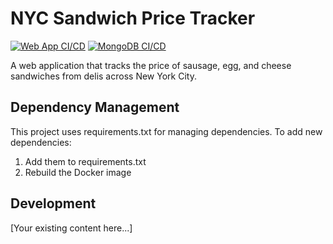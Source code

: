 # NYC Sandwich Price Tracker

[![Web App CI/CD](https://github.com/user/repo/actions/workflows/web-app.yml/badge.svg)](https://github.com/user/repo/actions/workflows/web-app.yml)
[![MongoDB CI/CD](https://github.com/user/repo/actions/workflows/mongodb.yml/badge.svg)](https://github.com/user/repo/actions/workflows/mongodb.yml)

A web application that tracks the price of sausage, egg, and cheese sandwiches from delis across New York City.

## Dependency Management

This project uses requirements.txt for managing dependencies. To add new dependencies:

1. Add them to requirements.txt
2. Rebuild the Docker image

## Development

[Your existing content here...]

